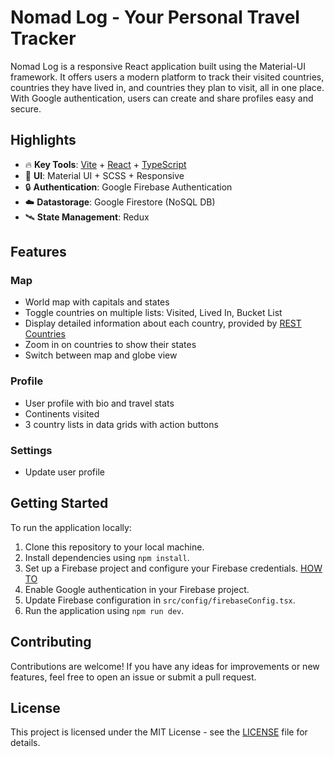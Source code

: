 # Nomad Log - Your Personal Travel Tracker

Nomad Log is a responsive React application built using the Material-UI framework. It offers users a modern platform to track their visited countries, countries they have lived in, and countries they plan to visit, all in one place. With Google authentication, users can create and share profiles easy and secure.

## Highlights

- 🔥 **Key Tools**: [Vite](https://github.com/vitejs/vite) + [React](https://github.com/facebook/react) + [TypeScript](https://github.com/microsoft/TypeScript)
- 🎨 **UI**: Material UI + SCSS + Responsive
- 🔒 **Authentication**: Google Firebase Authentication
- ☁️ **Datastorage**: Google Firestore (NoSQL DB)
- 🛰️ **State Management**: Redux

## Features

### Map

- World map with capitals and states
- Toggle countries on multiple lists: Visited, Lived In, Bucket List
- Display detailed information about each country, provided by [REST Countries](https://restcountries.com/)
- Zoom in on countries to show their states
- Switch between map and globe view

### Profile

- User profile with bio and travel stats
- Continents visited
- 3 country lists in data grids with action buttons

### Settings

- Update user profile

## Getting Started

To run the application locally:

1.  Clone this repository to your local machine.
2.  Install dependencies using `npm install`.
3.  Set up a Firebase project and configure your Firebase credentials. [HOW TO](https://firebase.google.com/docs/web/setup)
4.  Enable Google authentication in your Firebase project.
5.  Update Firebase configuration in `src/config/firebaseConfig.tsx`.
6.  Run the application using `npm run dev`.

## Contributing

Contributions are welcome! If you have any ideas for improvements or new features, feel free to open an issue or submit a pull request.

## License

This project is licensed under the MIT License - see the [LICENSE](https://github.com/jukoor/react-nomad-log/blob/main/LICENCE.txt) file for details.
